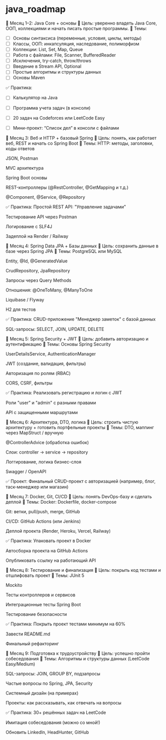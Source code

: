 # java_roadmap


📅 Месяц 1–2: Java Core + основы
🎯 Цель: уверенно владеть Java Core, ООП, коллекциями и начать писать простые программы.
🔹 Темы:
 - [ ] Основы синтаксиса (переменные, условия, циклы, методы)
 - [ ] Классы, ООП: инкапсуляция, наследование, полиморфизм
 - [ ] Коллекции: List, Set, Map, Queue
 - [ ] Работа с файлами: File, Scanner, BufferedReader
 - [ ] Исключения, try-catch, throw/throws
 - [ ] Введение в Stream API, Optional
 - [ ] Простые алгоритмы и структуры данных
 - [ ] Основы Maven

✅ Практика:
 - [ ] Калькулятор на Java

 - [ ] Программа учета задач (в консоли)

 - [ ] 20 задач на Codeforces или LeetCode Easy

 - [ ] Мини-проект: “Список дел” в консоли с файлами

📅 Месяц 3: Веб и HTTP + базовый Spring
🎯 Цель: понять, как работает веб, REST и начать со Spring Boot
🔹 Темы:
 HTTP: методы, заголовки, коды ответов

 JSON, Postman

 MVC архитектура

 Spring Boot основы

 REST-контроллеры (@RestController, @GetMapping и т.д.)

 @Component, @Service, @Repository

✅ Практика:
 Простой REST API: "Управление задачами"

 Тестирование API через Postman

 Логирование с SLF4J

 Задеплой на Render / Railway

📅 Месяц 4: Spring Data JPA + Базы данных
🎯 Цель: сохранить данные в базе через Spring JPA
🔹 Темы:
 PostgreSQL или MySQL

 Entity, @Id, @GeneratedValue

 CrudRepository, JpaRepository

 Запросы через Query Methods

 Отношения: @OneToMany, @ManyToOne

 Liquibase / Flyway

 H2 для тестов

✅ Практика:
 CRUD-приложение "Менеджер заметок" с базой данных

 SQL-запросы: SELECT, JOIN, UPDATE, DELETE

📅 Месяц 5: Spring Security + JWT
🎯 Цель: добавить авторизацию и аутентификацию
🔹 Темы:
 Основы Spring Security

 UserDetailsService, AuthenticationManager

 JWT (создание, валидация, фильтры)

 Авторизация по ролям (RBAC)

 CORS, CSRF, фильтры

✅ Практика:
 Реализовать регистрацию и логин с JWT

 Роли "user" и "admin" с разными правами

 API с защищенными маршрутами

📅 Месяц 6: Архитектура, DTO, логика
🎯 Цель: строить чистую архитектуру + готовить портфельные проекты
🔹 Темы:
 DTO, маппинг через MapStruct / вручную

 @ControllerAdvice (обработка ошибок)

 Слои: controller → service → repository

 Логгирование, логика бизнес-слоя

 Swagger / OpenAPI

✅ Проект:
 Финальный CRUD-проект с авторизацией (например, блог, таск-менеджер или магазин)

📅 Месяц 7: Docker, Git, CI/CD
🎯 Цель: понять DevOps-базу и сделать деплой
🔹 Темы:
 Docker: Dockerfile, docker-compose

 Git: ветки, pull/push, merge, GitHub

 CI/CD: GitHub Actions (или Jenkins)

 Деплой проекта (Render, Heroku, Vercel, Railway)

✅ Практика:
 Упаковать проект в Docker

 Автосборка проекта на GitHub Actions

 Опубликовать ссылку на работающий API

📅 Месяц 8: Тестирование и финализация
🎯 Цель: покрыть код тестами и отшлифовать проект
🔹 Темы:
 JUnit 5

 Mockito

 Тесты контроллеров и сервисов

 Интеграционные тесты Spring Boot

 Тестирование безопасности

✅ Практика:
 Покрыть проект тестами минимум на 60%

 Завести README.md

 Финальный рефакторинг

📅 Месяц 9: Подготовка к трудоустройству
🎯 Цель: успешно пройти собеседования
🔹 Темы:
 Алгоритмы и структуры данных (LeetCode Easy/Medium)

 SQL-запросы: JOIN, GROUP BY, подзапросы

 Частые вопросы по Spring, JPA, Security

 Системный дизайн (на примерах)

 Проекты: как рассказывать, как отвечать на вопросы

✅ Практика:
 30+ решённых задач на LeetCode

 Имитация собеседования (можно со мной!)

 Обновить LinkedIn, HeadHunter, GitHub

